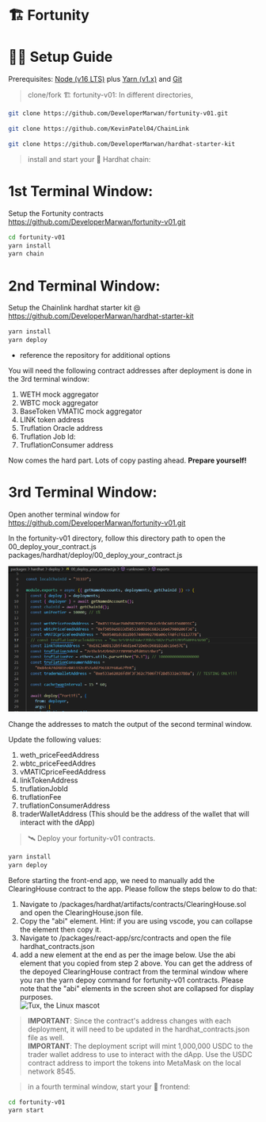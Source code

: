 # 🏗 Fortunity

# 🏄‍♂️ Setup Guide

Prerequisites: [Node (v16 LTS)](https://nodejs.org/en/download/) plus [Yarn (v1.x)](https://classic.yarnpkg.com/en/docs/install/) and [Git](https://git-scm.com/downloads)

> clone/fork 🏗 fortunity-v01:
In different directories,
```bash
git clone https://github.com/DeveloperMarwan/fortunity-v01.git
```
```bash
git clone https://github.com/KevinPatel04/ChainLink
```
```bash
git clone https://github.com/DeveloperMarwan/hardhat-starter-kit
```

> install and start your 👷‍ Hardhat chain:

# 1st Terminal Window:
Setup the Fortunity contracts https://github.com/DeveloperMarwan/fortunity-v01.git

```bash
cd fortunity-v01
yarn install
yarn chain
```

# 2nd Terminal Window:
 Setup the Chainlink hardhat starter kit @ https://github.com/DeveloperMarwan/hardhat-starter-kit

```bash
yarn install
yarn deploy
```
- reference the repository for additional options

You will need the following contract addresses after deployment is done in the 3rd terminal window:
1. WETH mock aggregator
2. WBTC mock aggregator
3. BaseToken VMATIC mock aggregator
4. LINK token address
5. Truflation Oracle address
6. Truflation Job Id:
7. TruflationConsumer address

Now comes the hard part. Lots of copy pasting ahead. <b>Prepare yourself!</b>

# 3rd Terminal Window:

Open another terminal window for https://github.com/DeveloperMarwan/fortunity-v01.git

In the fortunity-v01 directory, follow this directory path to open the 00_deploy_your_contract.js 
packages/hardhat/deploy/00_deploy_your_contract.js

<p align="center"><img src="./images/firstimage.png"></p>

Change the addresses to match the output of the second terminal window.

Update the following values:  
1. weth_priceFeedAddress
2. wbtc_priceFeedAddres
3. vMATICpriceFeedAddress
4. linkTokenAddress
5. truflationJobId
6. truflationFee
7. truflationConsumerAddress
8. traderWalletAddress (This should be the address of the wallet that will interact with the dApp)

> 🛰 Deploy your fortunity-v01 contracts.

```bash
yarn install
yarn deploy
```

Before starting the front-end app, we need to manually add the ClearingHouse contract to the app. Please follow the steps below to do that:  
1. Navigate to /packages/hardhat/artifacts/contracts/ClearingHouse.sol and open the ClearingHouse.json file.
2. Copy the "abi" element. Hint: if you are using vscode, you can collapse the element then copy it.
3. Navigate to /packages/react-app/src/contracts and open the file hardhat_contracts.json
4. add a new element at the end as per the image below. Use the abi element that you copied from step 2 above. You can get the address of the depoyed ClearingHouse contract from the terminal window where you ran the yarn depoy command for fortunity-v01 contracts. Please note that the "abi" elements in the screen shot are collapsed for display purposes.    
![Tux, the Linux mascot](https://user-images.githubusercontent.com/17074344/200719616-17572675-587d-4c66-995f-0c4f9d021641.png)

> **IMPORTANT**: Since the contract's address changes with each deployment, it will need to be updated in the hardhat_contracts.json file as well.<br>
> **IMPORTANT**: The deployment script will mint 1,000,000 USDC to the trader wallet address to use to interact with the dApp. Use the USDC contract address to import the tokens into MetaMask on the local network 8545.

> in a fourth terminal window, start your 📱 frontend:

```bash
cd fortunity-v01
yarn start
```
